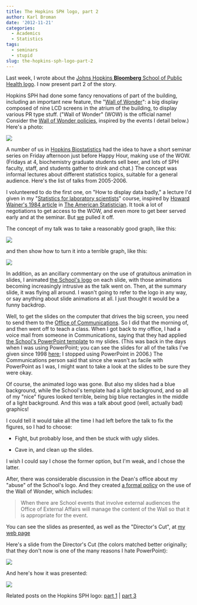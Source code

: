 ```yaml
---
title: The Hopkins SPH logo, part 2
author: Karl Broman
date: '2012-11-21'
categories:
  - Academics
  - Statistics
tags:
  - seminars
  - stupid
slug: the-hopkins-sph-logo-part-2
---
```


Last week, I wrote about the [Johns Hopkins **Bloomberg** School of Public Health logo](https://kbroman.org/blog/2012/11/16/the-hopkins-sph-logo-part-1/).  I now present part 2 of the story.

Hopkins SPH had done some fancy renovations of part of the building, including an important new feature, the "[Wall of Wonder](https://www.jhsph.edu/offices-and-services/marketing-and-communications/policies/wall_of_wonder.html)": a big display composed of nine LCD screens in the atrium of the building, to display various PR type stuff.  ("Wall of Wonder" (WOW) is the official name!  Consider the [Wall of Wonder policies](https://www.jhsph.edu/offices-and-services/marketing-and-communications/policies/wall_of_wonder.html), inspired by the events I detail below.) Here's a photo:

![](https://www.biostat.wisc.edu/~kbroman/presentations/graphs_photos/IMG_0213a.jpg)

<!-- more -->

A number of us in [Hopkins Biostatistics](https://www.biostat.jhsph.edu) had the idea to have a short seminar series on Friday afternoon just before Happy Hour, making use of the WOW.  (Fridays at 4, biochemistry graduate students sell beer, and lots of SPH faculty, staff, and students gather to drink and chat.)  The concept was informal lectures about different statistics topics, suitable for a general audience.  Here's the list of talks from 2005-2006.

I volunteered to do the first one, on "How to display data badly," a lecture I'd given in my "[Statistics for laboratory scientists](https://www.biostat.wisc.edu/~kbroman/teaching/labstat/)" course, inspired by [Howard Wainer's 1984 article](https://www.jstor.org/sici?sici=0003-1305%28198405%2938%3A2%3C137%3AHTDDB%3E2.0.CO%3B2-N) in [The American Statistician](https://www.amstat.org/publications/tas.cfm).  It took a lot of negotiations to get access to the WOW, and even more to get beer served early and at the seminar.  But [we](https://www.jhsph.edu/faculty/directory/profile/3859/Zeger/Scott) pulled it off.

The concept of my talk was to take a reasonably good graph, like this:

![](https://kbroman.files.wordpress.com/2012/11/fig1a.png)

and then show how to turn it into a terrible graph, like this:

![](https://kbroman.files.wordpress.com/2012/11/fig1h.png)

In addition, as an ancillary commentary on the use of gratuitous animation in slides, I animated [the School's logo](https://kbroman.org/blog/2012/11/16/the-hopkins-sph-logo-part-1/) on each slide, with those animations becoming increasingly intrusive as the talk went on.  Then, at the summary slide, it was flying all around.  I wasn't going to refer to the logo in any way, or say anything about slide animations at all.  I just thought it would be a funny backdrop.

Well, to get the slides on the computer that drives the big screen, you need to send them to the [Office of Communications](https://www.jhsph.edu/offices-and-services/marketing-and-communications/).  So I did that the morning of, and then went off to teach a class.  When I got back to my office, I had a voice mail from someone in Communications, saying that they had applied [the School's PowerPoint template](https://www.jhsph.edu/identity/commonCommunications/pptPresentations.shtml) to my slides.  (This was back in the days when I was using PowerPoint; you can see the slides for all of the talks I've given since 1998 [here](https://kbroman.org/pages/talks.html); I stopped using PowerPoint in 2006.) The Communications person said that since she wasn't as facile with PowerPoint as I was, I might want to take a look at the slides to be sure they were okay.

Of course, the animated logo was gone.  But also my slides had a blue background, while the School's template had a light background, and so all of my "nice" figures looked terrible, being big blue rectangles in the middle of a light background.  And this was a talk about good (well, actually bad) graphics!

I could tell it would take all the time I had left before the talk to fix the figures, so I had to choose:

  * Fight, but probably lose, and then be stuck with ugly slides.

  * Cave in, and clean up the slides.

I wish I could say I chose the former option, but I'm weak, and I chose the latter.

After, there was considerable discussion in the Dean's office about my "abuse" of the School's logo.  And they created [a formal policy](https://www.jhsph.edu/offices-and-services/marketing-and-communications/policies/wall_of_wonder.html) on the use of the Wall of Wonder, which includes:

> When there are School events that involve external audiences the Office of External Affairs will manage the content of the Wall so that it is appropriate for the event.

You can see the slides as presented, as well as the "Director's Cut", at [my web page](https://kbroman.org/pages/talks.html#wow)

Here's a slide from the Director's Cut (the colors matched better originally; that they don't now is one of the many reasons I hate PowerPoint):

![](https://kbroman.files.wordpress.com/2012/11/before.png)

And here's how it was presented:

![](https://kbroman.files.wordpress.com/2012/11/after.png)

Related posts on the Hopkins SPH logo: [part 1](https://kbroman.org/blog/2012/11/16/the-hopkins-sph-logo-part-1) | [part 3](https://kbroman.org/blog/2013/03/06/the-hopkins-sph-logo-part-3-karls-revenge/)
